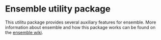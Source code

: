 Ensemble utility package
========================
This utilitu package provides several auxiliary features for ensemble. More information about ensemble and how this package works can be found on the [ensemble wiki](https://github.com/ensemble/documentation/wiki).